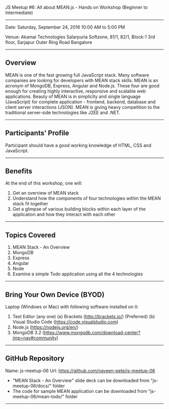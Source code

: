 JS Meetup #6:
All about MEAN.js - Hands on Workshop
(Beginner to Intermediate)

------------------------------------------------
Date: Saturday, September 24, 2016
      10:00 AM to 5:00 PM

Venue: Akamai Technologies
       Salarpuria Softzone, 81/1, 82/1, Block-1
	   3rd floor, Sarjapur Outer Ring Road
	   Bangalore

---------------------------------------------------------------------
Overview
--------
MEAN is one of the fast growing full JavaScript stack. Many software companies are looking for developers with MEAN stack skills. MEAN is an acronym of MongoDB, Express, Angular and Node.js. These four are good enough for creating highly interactive, responsive and scalable web applications. Beauty of MEAN is in simplicity and single language (JavaScript) for complete application - frontend, backend, database and client server interactions (JSON). MEAN is giving heavy competition to the traditional server-side technologies like J2EE and .NET.

---------------------------------------------------------------------
Participants' Profile
---------------------
Participant should have a good working knowledge of HTML, CSS and JavaScript. 

---------------------------------------------------------------------
Benefits
--------
At the end of this workshop, one will:
1. Get an overview of MEAN stack
2. Understand how the components of four technologies within the MEAN stack fit together
3. Get a glimpse of various building blocks within each layer of the application and how they interact with each other

---------------------------------------------------------------------
Topics Covered
--------------
1. MEAN Stack - An Overview
2. MongoDB
3. Express
4. Angular
5. Node
6. Examine a simple Todo application using all the 4 technologies

---------------------------------------------------------------------
Bring Your Own Device (BYOD)
----------------------------
Laptop (Windows or Mac) with following software installed on it:
1. Text Editor (any one)
	(a) Brackets (http://brackets.io/) (Preferred)
	(b) Visual Studio Code (https://code.visualstudio.com)
2. Node.js (https://nodejs.org/en/)
3. MongoDB 3.2 (https://www.mongodb.com/download-center?jmp=nav#community)

---------------------------------------------------------------------
GitHub Repository
-----------------
Name: js-meetup-06
Url: https://github.com/naveen-pete/js-meetup-06

* "MEAN Stack - An Overview" slide deck can be downloaded from "js-meetup-06/docs/" folder
* The code for sample MEAN application can be downloaded from "js-meetup-06/mean-todo/" folder 

---------------------------------------------------------------------
